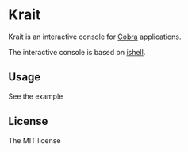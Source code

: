 # Krait

Krait is an interactive console for [Cobra](https://github.com/spf13/cobra) applications.

The interactive console is based on [ishell](https://github.com/abiosoft/ishell).

## Usage

See the example

## License

The MIT license
